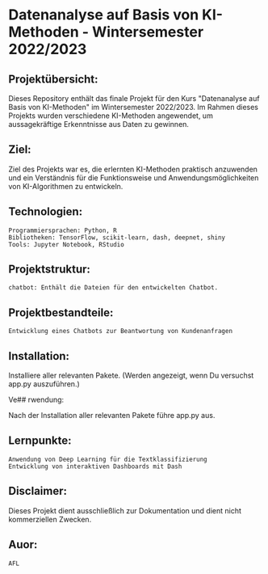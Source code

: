 # Datenanalyse auf Basis von KI-Methoden - Wintersemester 2022/2023

## Projektübersicht:

Dieses Repository enthält das finale Projekt für den Kurs "Datenanalyse auf Basis von KI-Methoden" im Wintersemester 2022/2023. Im Rahmen dieses Projekts wurden verschiedene KI-Methoden angewendet, um aussagekräftige Erkenntnisse aus Daten zu gewinnen.

## Ziel:

Ziel des Projekts war es, die erlernten KI-Methoden praktisch anzuwenden und ein Verständnis für die Funktionsweise und Anwendungsmöglichkeiten von KI-Algorithmen zu entwickeln.

## Technologien:

    Programmiersprachen: Python, R
    Bibliotheken: TensorFlow, scikit-learn, dash, deepnet, shiny 
    Tools: Jupyter Notebook, RStudio 
    
## Projektstruktur:

    chatbot: Enthält die Dateien für den entwickelten Chatbot.

## Projektbestandteile:

    Entwicklung eines Chatbots zur Beantwortung von Kundenanfragen

## Installation:

Installiere aller relevanten Pakete. (Werden angezeigt, wenn Du versuchst app.py auszuführen.)

Ve## rwendung:

Nach der Installation aller relevanten Pakete führe app.py aus. 

## Lernpunkte:

    Anwendung von Deep Learning für die Textklassifizierung
    Entwicklung von interaktiven Dashboards mit Dash

## Disclaimer:

Dieses Projekt dient ausschließlich zur Dokumentation und dient nicht kommerziellen Zwecken.

## Auor: 
    AFL
